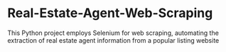 # Real-Estate-Agent-Web-Scraping
This Python project employs Selenium for web scraping, automating the extraction of real estate agent information from a popular listing website
